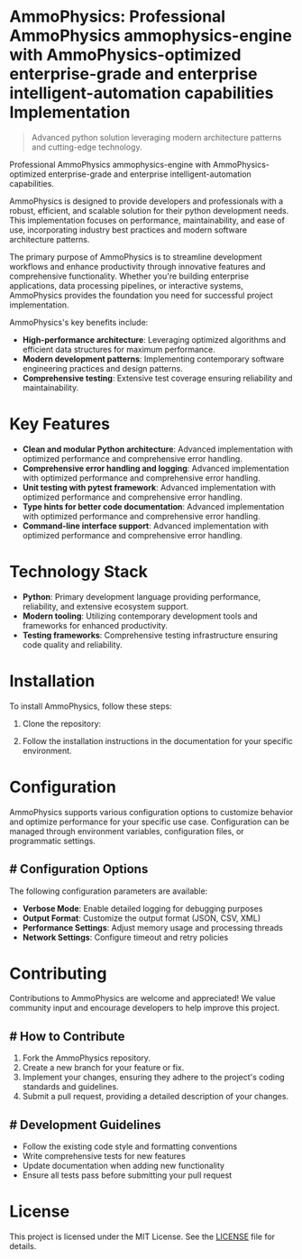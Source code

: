 <!-- fallback_AmmoPhysics_20251002001715_61474 -->

# AmmoPhysics: Professional AmmoPhysics ammophysics-engine with AmmoPhysics-optimized enterprise-grade and enterprise intelligent-automation capabilities Implementation
> Advanced python solution leveraging modern architecture patterns and cutting-edge technology.

Professional AmmoPhysics ammophysics-engine with AmmoPhysics-optimized enterprise-grade and enterprise intelligent-automation capabilities.

AmmoPhysics is designed to provide developers and professionals with a robust, efficient, and scalable solution for their python development needs. This implementation focuses on performance, maintainability, and ease of use, incorporating industry best practices and modern software architecture patterns.

The primary purpose of AmmoPhysics is to streamline development workflows and enhance productivity through innovative features and comprehensive functionality. Whether you're building enterprise applications, data processing pipelines, or interactive systems, AmmoPhysics provides the foundation you need for successful project implementation.

AmmoPhysics's key benefits include:

* **High-performance architecture**: Leveraging optimized algorithms and efficient data structures for maximum performance.
* **Modern development patterns**: Implementing contemporary software engineering practices and design patterns.
* **Comprehensive testing**: Extensive test coverage ensuring reliability and maintainability.

# Key Features

* **Clean and modular Python architecture**: Advanced implementation with optimized performance and comprehensive error handling.
* **Comprehensive error handling and logging**: Advanced implementation with optimized performance and comprehensive error handling.
* **Unit testing with pytest framework**: Advanced implementation with optimized performance and comprehensive error handling.
* **Type hints for better code documentation**: Advanced implementation with optimized performance and comprehensive error handling.
* **Command-line interface support**: Advanced implementation with optimized performance and comprehensive error handling.

# Technology Stack

* **Python**: Primary development language providing performance, reliability, and extensive ecosystem support.
* **Modern tooling**: Utilizing contemporary development tools and frameworks for enhanced productivity.
* **Testing frameworks**: Comprehensive testing infrastructure ensuring code quality and reliability.

# Installation

To install AmmoPhysics, follow these steps:

1. Clone the repository:


2. Follow the installation instructions in the documentation for your specific environment.

# Configuration

AmmoPhysics supports various configuration options to customize behavior and optimize performance for your specific use case. Configuration can be managed through environment variables, configuration files, or programmatic settings.

## # Configuration Options

The following configuration parameters are available:

* **Verbose Mode**: Enable detailed logging for debugging purposes
* **Output Format**: Customize the output format (JSON, CSV, XML)
* **Performance Settings**: Adjust memory usage and processing threads
* **Network Settings**: Configure timeout and retry policies

# Contributing

Contributions to AmmoPhysics are welcome and appreciated! We value community input and encourage developers to help improve this project.

## # How to Contribute

1. Fork the AmmoPhysics repository.
2. Create a new branch for your feature or fix.
3. Implement your changes, ensuring they adhere to the project's coding standards and guidelines.
4. Submit a pull request, providing a detailed description of your changes.

## # Development Guidelines

* Follow the existing code style and formatting conventions
* Write comprehensive tests for new features
* Update documentation when adding new functionality
* Ensure all tests pass before submitting your pull request

# License

This project is licensed under the MIT License. See the [LICENSE](https://github.com/Willysc10/AmmoPhysics/blob/main/LICENSE) file for details.
